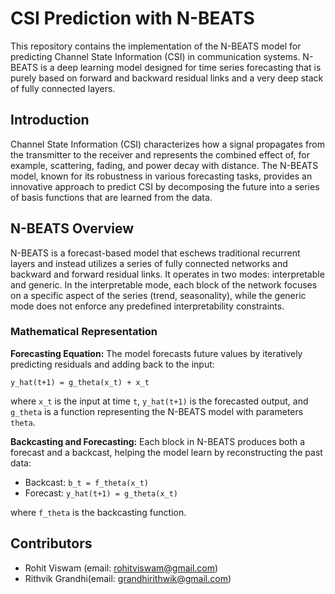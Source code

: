 # CSI Prediction with N-BEATS

This repository contains the implementation of the N-BEATS model for predicting Channel State Information (CSI) in communication systems. N-BEATS is a deep learning model designed for time series forecasting that is purely based on forward and backward residual links and a very deep stack of fully connected layers.

## Introduction

Channel State Information (CSI) characterizes how a signal propagates from the transmitter to the receiver and represents the combined effect of, for example, scattering, fading, and power decay with distance. The N-BEATS model, known for its robustness in various forecasting tasks, provides an innovative approach to predict CSI by decomposing the future into a series of basis functions that are learned from the data.

## N-BEATS Overview

N-BEATS is a forecast-based model that eschews traditional recurrent layers and instead utilizes a series of fully connected networks and backward and forward residual links. It operates in two modes: interpretable and generic. In the interpretable mode, each block of the network focuses on a specific aspect of the series (trend, seasonality), while the generic mode does not enforce any predefined interpretability constraints.

### Mathematical Representation

**Forecasting Equation:**
The model forecasts future values by iteratively predicting residuals and adding back to the input:

`y_hat(t+1) = g_theta(x_t) + x_t`

where `x_t` is the input at time `t`, `y_hat(t+1)` is the forecasted output, and `g_theta` is a function representing the N-BEATS model with parameters `theta`.

**Backcasting and Forecasting:**
Each block in N-BEATS produces both a forecast and a backcast, helping the model learn by reconstructing the past data:

- Backcast: `b_t = f_theta(x_t)`
- Forecast: `y_hat(t+1) = g_theta(x_t)`

where `f_theta` is the backcasting function.

## Contributors

- Rohit Viswam (email: rohitviswam@gmail.com)
- Rithvik Grandhi(email: grandhirithwik@gmail.com)
